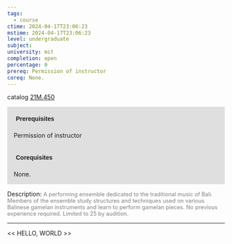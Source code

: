 ```yaml
---
tags:
  - course
ctime: 2024-04-17T23:06:23
mstime: 2024-04-17T23:06:23
level: undergraduate
subject: 
university: mit
completion: open
percentage: 0
prereq: Permission of instructor
coreq: None.
---
```


catalog [21M.450](http://student.mit.edu/catalog/m21Ma.html#21M.450)

<span style="display: block; padding: 15px; background-color: rgb(100, 100, 100, 0.2);"><font id="m_prereq2556_0" style="display: block; font-family: Arial, sans-serif; font-weight: bold; padding: 5px">Prerequisites</font><br><span id="prereq2556_0">Permission of instructor</span></span>
<span style="display: block; padding: 15px; background-color: rgb(100, 100, 100, 0.2);"><font id="m_coreq2556_0" style="display: block; font-family: Arial, sans-serif; font-weight: bold; padding: 5px">Corequisites</font><br><span id="coreq2556_0">None.</span></span>

<font style="">Description:</font>
<font style="color: grey; font-size: 0.8rem;">A performing ensemble dedicated to the traditional music of Bali. Members of the ensemble study structures and techniques used on various Balinese gamelan instruments and learn to perform gamelan pieces. No previous experience required. Limited to 25 by audition.</font>



---

<< HELLO, WORLD >>
